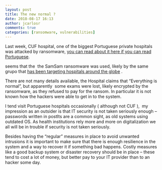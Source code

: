 ```yaml
---
layout: post
title: The new normal ?
date: 2018-08-17 16:13
author: jcarlosr
comments: true
categories: [ransomware, vulnerabilities]
---
```

Last week, CUF hospital, one of the biggest Portuguese private hospitals was attacked by ransomware, <a href="https://www.dn.pt/edicao-do-dia/12-ago-2018/interior/o-virus-informatico-que-paralisou-os-hospitais-cuf-9709054.html">you can read about it here if you can read Portuguese</a>.

seems that the  the SamSam ransomware was used, likely by the same grupo that <a href="https://healthitsecurity.com/news/cybercriminals-target-hospitals-with-samsam-ransomware-attacks">has been targeting hospitals around the globe</a> .

There are not many details available, the Hospital claims that “Everything is normal”, but apparently  some exams were lost, likely encrypted by the ransomware, as they refused to pay for the ransom. In particular it is not known how the hackers were able to get in to the system.

I tend visit Portuguese hospitals occasionally ( although not CUF ),  my impression as an outsider is that IT security is not taken seriously enough – passwords written in postIts are a common sight, as old systems using outdated OS. As health institutions rely more and more on digitalization we all will be in trouble if security is not taken seriously.

Besides having the “regular” measures in place to avoid unwanted intrusions it is important to make sure that there is enough resilience in the system and a way to recover it if something bad happens. Costly measures like a good backup system or disaster recovery should be in place – these tend to cost a lot of money, but better pay to your IT provider than to an hacker some day.
